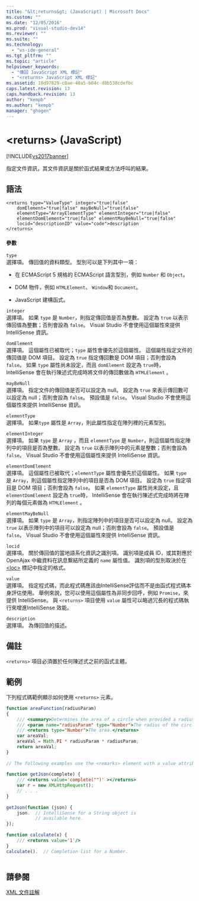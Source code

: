 ```yaml
---
title: "&lt;returns&gt; (JavaScript) | Microsoft Docs"
ms.custom: ""
ms.date: "12/05/2016"
ms.prod: "visual-studio-dev14"
ms.reviewer: ""
ms.suite: ""
ms.technology: 
  - "vs-ide-general"
ms.tgt_pltfrm: ""
ms.topic: "article"
helpviewer_keywords: 
  - "傳回 JavaScript XML 標記"
  - "<returns> JavaScript XML 標記"
ms.assetid: 10d97829-c0ae-40a5-b04c-d8b538cdefbc
caps.latest.revision: 13
caps.handback.revision: 13
author: "kempb"
ms.author: "kempb"
manager: "ghogen"
---
```

# &lt;returns&gt; (JavaScript)
[!INCLUDE[vs2017banner](../code-quality/includes/vs2017banner.md)]

指定文件資訊，其文件資訊是關於函式結果或方法呼叫的結果。  
  
## 語法  
  
```  
<returns type="ValueType" integer="true|false"  
    domElement="true|false" mayBeNull="true|false"  
    elementType="ArrayElementType" elementInteger="true|false"  
    elementDomElement="true|false" elementMayBeNull="true|false"  
    locid="descriptionID" value="code">description  
</returns>  
```  
  
#### 參數  
 `type`  
 選擇項。  傳回值的資料類型。  型別可以是下列其中一項：  
  
-   在 ECMAScript 5 規格的 ECMAScript 語言型別，例如 `Number` 和 `Object`。  
  
-   DOM 物件，例如 `HTMLElement`、 `Window`和 `Document`。  
  
-   JavaScript 建構函式。  
  
 `integer`  
 選擇項。  如果 `type` 是 `Number`，則指定傳回值是否為整數。  設定為 `true` 以表示傳回值為整數；否則會設為 `false`。  Visual Studio 不會使用這個屬性來提供 IntelliSense 資訊。  
  
 `domElement`  
 選擇項。  這個屬性已被取代；`type` 屬性會優先於這個屬性。  這個屬性指定文件的傳回值是 DOM 項目。  設定為 `true` 指定傳回數是 DOM 項目；否則會設為 `false`。  如果 `type` 屬性尚未設定，而且 `domElement` 設定為 `true`時， IntelliSense 會在執行陳述式完成時將文件的傳回數做為 `HTMLElement` 。  
  
 `mayBeNull`  
 選擇項。  指定文件的傳回值是否可以設定為 null。  設定為 `true` 來表示傳回數可以設定為 null；否則會設為 `false`。  預設值是 `false`。  Visual Studio 不會使用這個屬性來提供 IntelliSense 資訊。  
  
 `elementType`  
 選擇項。  如果`type` 屬性是 `Array`，則此屬性指定在陣列裡的元素型別。  
  
 `elementInteger`  
 選擇項。  如果 `type` 是 `Array` ，而且 `elementType` 是 `Number`，則這個屬性指定陣列中的項目是否為整數。  設定為 `true` 以表示陣列中的元素是整數；否則會設為 `false`。  Visual Studio 不會使用這個屬性來提供 IntelliSense 資訊。  
  
 `elementDomElement`  
 選擇項。  這個屬性已被取代；`elementType` 屬性會優先於這個屬性。  如果 `type` 是 `Array`，則這個屬性指定陣列中的項目是否為 DOM 項目。  設定為 `true` 指定項目是 DOM 項目；否則會設為 `false`。  如果 `elementType` 屬性尚未設定，且 `elementDomElement` 設定為 `true`時， IntelliSense 會在執行陳述式完成時將在陣列的每個元素做為 `HTMLElement` 。  
  
 `elementMayBeNull`  
 選擇項。  如果 `type` 是 `Array`，則指定陣列中的項目是否可以設定為 null。  設定為 `true` 以表示陣列中的項目可以設定為 null；否則會設為 `false`。  預設值是 `false`。  Visual Studio 不會使用這個屬性來提供 IntelliSense 資訊。  
  
 `locid`  
 選擇項。  關於傳回值的當地語系化資訊之識別項。  識別項是成員 ID，或其對應於 OpenAjax 中繼資料在訊息繫結所定義的 `name` 屬性值。  識別項的型別取決於在 [\<loc\>](../ide/loc-javascript.md) 標記中指定的格式。  
  
 `value`  
 選擇項。  指定程式碼，而此程式碼應該由IntelliSense評估而不是由函式程式碼本身評估使用。  舉例來說，您可以使用這個屬性為非同步回呼，例如 `Promise`，來提供 IntelliSense。  與 `<returns>` 項目使用 `value` 屬性可以略過冗長的程式碼執行來增進IntelliSense 效能。  
  
 `description`  
 選擇項。  為傳回值的描述。  
  
## 備註  
 `<returns>` 項目必須置於任何陳述式之前的函式主體。  
  
## 範例  
 下列程式碼範例顯示如何使用 `<returns>` 元素。  
  
```javascript  
function areaFunction(radiusParam)  
{  
    /// <summary>Determines the area of a circle when provided a radius parameter.</summary>  
    /// <param name="radiusParam" type="Number">The radius of the circle.</param>  
    /// <returns type="Number">The area.</returns>  
    var areaVal;  
    areaVal = Math.PI * radiusParam * radiusParam;  
    return areaVal;  
}  
  
// The following examples use the <remarks> element with a value attribute.  
  
function getJson(complete) {   
    /// <returns value='complete("")' ></returns>  
    var r = new XMLHttpRequest();   
    // . . .   
}   
  
getJson(function (json) {   
    json.  // IntelliSense for a String object is   
           // available here.  
});  
  
function calculate(x) {  
    /// <returns value='1'/>  
}  
calculate().  // Completion list for a Number.  
  
```  
  
## 請參閱  
 [XML 文件註解](../ide/xml-documentation-comments-javascript.md)